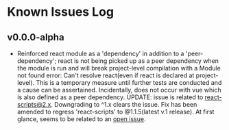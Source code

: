 # Known Issues Log


## v0.0.0-alpha
- Reinforced react module as a 'dependency' in addition to a 'peer-dependency'; react is not being picked up as a peer dependency when the module is run and will break project-level compilation with a Module not found error: Can't resolve react(even if react is declared at project-level). This is a temporary measure until further tests are conducted and a cause can be assertained. Incidentally, does not occur with vue which is also defined as a peer dependency. UPDATE: issue is related to react-scripts@2.x. Downgrading to ^1.x clears the issue. Fix has been amended to regress 'react-scripts' to @1.1.5(latest v.1 release). At first glance, seems to be related to an [open issue](https://github.com/facebook/create-react-app/issues/3883).
